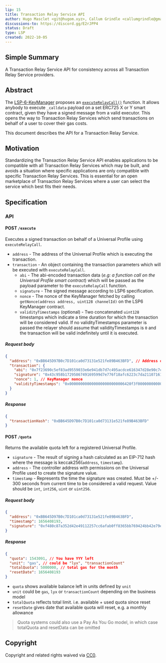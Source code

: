 ```yaml
---
lip: 15
title: Transaction Relay Service API
author: Hugo Masclet <git@hugom.xyz>, Callum Grindle <callumgrindle@gmail.com>
discussions-to: https://discord.gg/E2rJPP4
status: Draft
type: LSP
created: 2022-10-05
---
```


## Simple Summary

A Transaction Relay Service API for consistency across all Transaction Relay Service providers.

## Abstract

The [LSP-6-KeyManager](./LSP-6-KeyManager.md) proposes an [`executeRelayCall()`](./LSP-6-KeyManager.md#executerelaycall) function. It allows anybody to execute `_calldata` payload on a set ERC725 X or Y smart contract, given they have a signed message from a valid executor. This opens the way to Transaction Relay Services which send transactions on behalf of a user to cover their gas costs.

This document describes the API for a Transaction Relay Service.

## Motivation

Standardizing the Transaction Relay Service API enables applications to be compatible with all Transaction Relay Services which may be built, and avoids a situation where specific applications are only compatible with specific Transaction Relay Services. This is essential for an open marketplace of Transaction Relay Services where a user can select the service which best fits their needs.

## Specification

### API

#### POST `/execute`

Executes a signed transaction on behalf of a Universal Profile using `executeRelayCall`.

- `address` - The address of the Universal Profile which is executing the transaction.
- `transaction` - An object containing the transaction parameters which will be executed with `executeRelayCall`.
  - `abi` - The abi-encoded transaction data (_e.g: a function call on the Universal Profile smart contract_) which will be passed as the payload parameter to the `executeRelayCall` function.
  - `signature` - The signed message according to LSP6 specification.
  - `nonce` - The nonce of the KeyManager fetched by calling `getNonce(address address, uint128 channelId)` on the LSP6 KeyManager contract.
  - `validityTimestamps` (optional) - Two concatenated `uint128` timestamps which indicate a time duration for which the transaction will be considered valid. If no validityTimestamps parameter is passed the relayer should assume that validityTimestamps is `0` and the transaction will be valid indefinitely until it is executed.

##### Request body

```json
{
  "address": "0xBB645D97B0c7D101ca0d73131e521fe89B463BFD", // Address of the UP
  "transaction": {
    "abi": "0x7f23690c5ef83ad9559033e6e941db7d7c495acdce616347d28e90c7ce47cbfcfcad3bc5000000000000000000000000000000000000000000000000000000000000004000000000000000000000000000000000000000000000000000000000000000596f357c6aa5a21984a83b7eef4cb0720ac1fcf5a45e9d84c653d97b71bbe89b7a728c386a697066733a2f2f516d624b43744b4d7573376741524470617744687a32506a4e36616f64346b69794e436851726d3451437858454b00000000000000",
    "signature": "0x43c958b1729586749169599d7e776f18afc6223c7da21107161477d291d497973b4fc50a724b1b2ab98f3f8cf1d5cdbbbdf3512e4fbfbdc39732229a15beb14a1b",
    "nonce": 1, // KeyManager nonce
    "validityTimestamps": "0x0000000000000000000000006420f3f000000000000000000000000065ec82d0"
  }
}
```

##### Response

```json
{
  "transactionHash": "0xBB645D97B0c7D101ca0d73131e521fe89B463BFD"
}
```

#### POST `/quota`

Returns the available quota left for a registered Universal Profile.

- `signature` - The result of signing a hash calculated as an EIP-712 hash where the message is keccak256(`address`, `timestamp`).
- `address` - The controller address with permissions on the Universal Profile used to create the signature value.
- `timestamp` - Represents the time the signature was created. Must be +/- 300 seconds from current time to be considered a valid request. Value should be `int`, `int256`, `uint` or `uint256`.

##### Request body

```json
{
  "address": "0xBB645D97B0c7D101ca0d73131e521fe89B463BFD",
  "timestamp": 1656408193,
  "signature": "0xf480c87a352d42e49112257cc6afab0ff8365bb769424bb42e79e78cd11debf24fd5665b03407d8c2ce994cf5d718031a51a657d4308f146740e17e15b9747ef1b"
}
```

##### Response

```json
{
  "quota": 1543091, // You have YYY left
  "unit": "gas", // could be "lyx", "transactionCount"
  "totalQuota": 5000000, // total gas for the month
  "resetDate": 1656408193
}
```

- `quota` shows available balance left in units defined by `unit`
- `unit` could be `gas`, `lyx` or `transactionCount` depending on the business model
- `totalQuota` reflects total limit. i.e. available + used quota since reset
- `resetDate` gives date that available quota will reset, e.g. a monthly allowance

> Quota systems could also use a Pay As You Go model, in which case totalQuota and resetData can be omitted

## Copyright

Copyright and related rights waived via [CC0](https://creativecommons.org/publicdomain/zero/1.0/).
